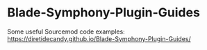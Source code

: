 # Blade-Symphony-Plugin-Guides

Some useful Sourcemod code examples:
https://diretidecandy.github.io/Blade-Symphony-Plugin-Guides/
